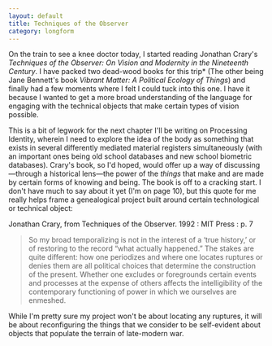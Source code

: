 ```yaml
---
layout: default
title: Techniques of the Observer
category: longform
---
```


On the train to see a knee doctor today, I started reading Jonathan Crary's _Techniques of the Observer: On Vision and Modernity in the Nineteenth Century_. I have packed two dead-wood books for this trip* (The other being Jane Bennett's book _Vibrant Matter: A Political Ecology of Things_) and finally had a few moments where I felt I could tuck into this one. I have it because I wanted to get a more broad understanding of the language for engaging with the technical objects that make certain types of vision possible.

This is a bit of legwork for the next chapter I'll be writing on Processing Identity, wherein I need to explore the idea of the body as something that exists in several differently mediated material registers simultaneously (with an important ones being old school databases and new school biometric databases). Crary's book, so I'd hoped, would offer up a way of discussing—through a historical lens—the power of the _things_ that make and are made by certain forms of knowing and being. The book is off to a cracking start. I don't have much to say about it yet (I'm on page 10), but this quote for me really helps frame a genealogical project built around certain technological or technical object:

Jonathan Crary, from Techniques of the Observer. 1992 : MIT Press : p. 7

> So my broad temporalizing is not in the interest of a ‘true history,’ or of restoring to the record “what actually happened.” The stakes are quite different: how one periodizes and where one locates ruptures or denies them are all political choices that determine the construction of the present. Whether one excludes or foregrounds certain events and processes at the expense of others affects the intelligibility of the contemporary functioning of power in which we ourselves are enmeshed.

While I'm pretty sure my project won't be about locating any ruptures, it will be about reconfiguring the things that we consider to be self-evident about objects that populate the terrain of late-modern war.
